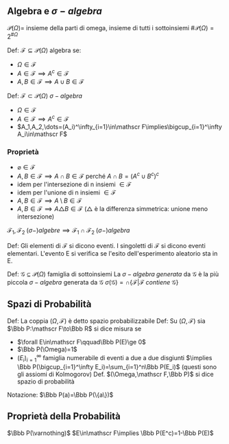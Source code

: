 ## Algebra e $\sigma-algebra$

$\mathcal P(\Omega)=$ insieme della parti di omega, insieme di tutti i sottoinsiemi
$\#\mathcal P(\Omega)=2^{\#\Omega}$

Def: $\mathscr F\subseteq \mathcal P(\Omega)$ algebra se:
- $\Omega\in \mathscr F$
- $A\in \mathscr F\implies A^c \in \mathscr F$
- $A,B \in\mathscr F\implies A\cup B\in\mathscr F$

Def: $\mathscr F \subset \mathcal P(\Omega)$ $\sigma-algebra$
- $\Omega\in \mathscr F$
- $A\in \mathscr F\implies A^c \in \mathscr F$
- $A_1,A_2,\dots=(A_i)^\infty_{i=1}\in\mathscr F\implies\bigcup_{i=1}^\infty A_i\in\mathscr F$

### Proprietà
- $\varnothing\in\mathscr F$
- $A,B\in\mathscr F\implies A\cap B\in \mathscr F$  perché $A\cap B=(A^c\cup B^c)^c$
- idem per l'intersezione di n insiemi $\in\mathscr F$
- idem per l'unione di n insiemi $\in\mathscr F$
- $A,B\in \mathscr F\implies A\setminus B\in\mathscr F$
- $A,B\in\mathscr F\implies A\triangle B\in\mathscr F$
($\triangle$ è la differenza simmetrica: unione meno intersezione)

$\mathscr F_1,\mathscr F_2\; (\sigma -)algebre\implies \mathscr F_1 \cap\mathscr F_2 \;(\sigma -)algebra$

Def: Gli elementi di $\mathscr F$ si dicono eventi. I singoletti di $\mathscr F$ si dicono eventi elementari.
L'evento E si verifica se l'esito dell'esperimento aleatorio sta in E.

Def: $\mathscr G\subseteq\mathcal P(\Omega)$ famiglia di sottoinsiemi
La $\sigma-algebra\;generata$ da $\mathscr G$ è la più piccola $\sigma-algebra$ generata da $\mathscr G$
$\sigma(\mathscr G)=\cap\{\mathscr F|\mathscr F \;contiene\; \mathscr G\}$

## Spazi di Probabilità
Def: La coppia $(\Omega,\mathscr F)$ è detto spazio probabilizzabile
Def: Su $(\Omega,\mathscr F)$ sia $\Bbb P:\mathscr F\to\Bbb R$ si dice misura se
- $\forall E\in\mathscr F\qquad\Bbb P(E)\ge 0$
- $\Bbb P(\Omega)=1$
- $(E_i)_{i=1}^\infty$ famiglia numerabile di eventi a due a due disgiunti $\implies \Bbb P(\bigcup_{i=1}^\infty E_i)=\sum_{i=1}^n\Bbb P(E_i)$
(questi sono gli assiomi di Kolmogorov)
Def. $(\Omega,\mathscr F,\Bbb P)$ si dice spazio di probabilità

Notazione: $\Bbb P(a)=\Bbb P(\{a\})$

## Proprietà della Probabilità

$\Bbb P(\varnothing)$
$E\in\mathscr F\implies \Bbb P(E^c)=1-\Bbb P(E)$
